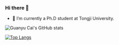 ### Hi there 👋

<!--
**CuthbertCai/CuthbertCai** is a ✨ _special_ ✨ repository because its `README.md` (this file) appears on your GitHub profile.

Here are some ideas to get you started:

- 🔭 I’m currently working on ...
- 🌱 I’m currently learning ...
- 👯 I’m looking to collaborate on ...
- 🤔 I’m looking for help with ...
- 💬 Ask me about ...
- 📫 How to reach me: ...
- 😄 Pronouns: ...
- ⚡ Fun fact: ...
-->
- 🔭 I’m currently a Ph.D student at Tongji University.

![Guanyu Cai's GitHub stats](https://github-readme-stats.vercel.app/api?username=CuthbertCai&show_icons=true&theme=radical)


[![Top Langs](https://github-readme-stats.vercel.app/api/top-langs/?username=CuthbertCai&layout=compact)](https://github.com/anuraghazra/github-readme-stats)
